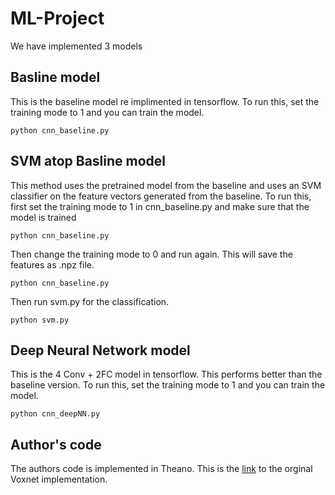 # ML-Project
We have implemented 3 models
## Basline model
This is the baseline model re implimented in tensorflow.
To run this, set the training mode to 1 and you can train the model.
```
python cnn_baseline.py
```
## SVM atop Basline model
This method uses the pretrained model from the baseline and uses an SVM classifier on the feature vectors generated from the baseline. 
To run this, first set the training mode to 1 in cnn_baseline.py and make sure that the model is trained
```
python cnn_baseline.py
```
Then change the training mode to 0 and run again. This will save the features as .npz file. 
```
python cnn_baseline.py
```
Then run svm.py for the classification.
```
python svm.py
```

## Deep Neural Network model
This is the 4 Conv + 2FC model in tensorflow. This performs better than the baseline version.
To run this, set the training mode to 1 and you can train the model.
```
python cnn_deepNN.py
```

## Author's code 

The authors code is implemented in Theano. This is the [link](https://github.com/dimatura/voxnet) to the orginal Voxnet implementation.




